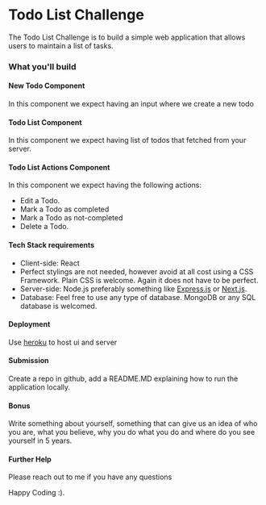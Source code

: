 # Todo List Challenge
The Todo List Challenge is to build a simple web application that allows users to maintain a list of tasks.

### What you'll build

#### New Todo Component
In this component we expect having an input where we create a new todo

#### Todo List Component
In this component we expect having list of todos that fetched from your server.

#### Todo List Actions Component
In this component we expect having the following actions: 
- Edit a Todo.
- Mark a Todo as completed
- Mark a Todo as not-completed
- Delete a Todo.

#### Tech Stack requirements

- Client-side: React
- Perfect stylings are not needed, however avoid at all cost using a CSS Framework. Plain CSS is welcome. Again it does not have to be perfect. 
- Server-side: Node.js preferably something like [Express.js](https://expressjs.com/) or [Next.js](https://nextjs.org/).
- Database: Feel free to use any type of database. MongoDB or any SQL database is welcomed.

#### Deployment
Use [heroku](heroku.com) to host ui and server

#### Submission 

Create a repo in github, add a README.MD explaining how to run the application locally. 

#### Bonus

Write something about yourself, something that can give us an idea of who you are, what you believe, why you do what you do and where do you see yourself in 5 years.


#### Further Help

Please reach out to me if you have any questions


Happy Coding :).